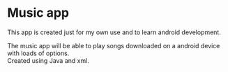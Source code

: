 # Music app

This app is created just for my own use and to learn android development.

The music app will be able to play songs downloaded on a android device with loads of options.\
Created using Java and xml.
